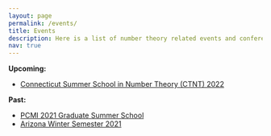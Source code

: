 ```yaml
---
layout: page
permalink: /events/
title: Events
description: Here is a list of number theory related events and conferences. 
nav: true
---
```


<!-- For now, this page is assumed to be a static description of your courses. You can convert it to a collection similar to `_projects/` so that you can have a dedicated page for each course. -->
**Upcoming:**
* [Connecticut Summer School in Number Theory (CTNT) 2022](https://ctnt-summer.math.uconn.edu/)

**Past:**
* [PCMI 2021 Graduate Summer School](https://www.ias.edu/pcmi/programs/pcmi-2021-graduate-summer-school)
* [Arizona Winter Semester 2021](https://www.math.arizona.edu/~swc/aws/2021/index.html)
